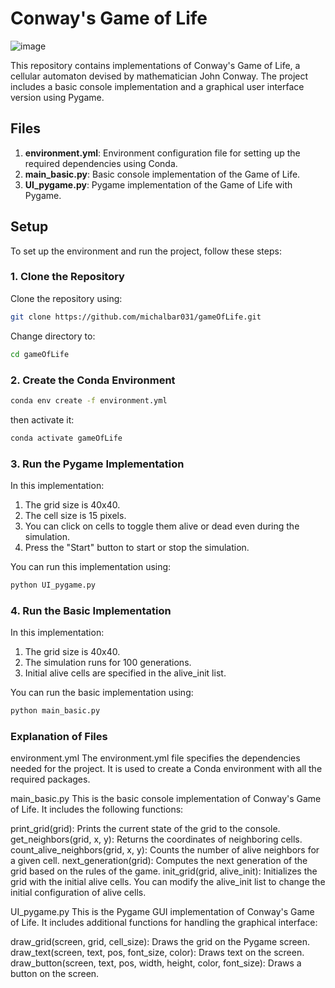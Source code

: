 # Conway's Game of Life
![image](https://github.com/michalbar031/gameOfLife/assets/81368958/d1b0df46-c024-4f95-a312-d37578317c0e)


This repository contains implementations of Conway's Game of Life, a cellular automaton devised by mathematician John Conway. The project includes a basic console implementation and a graphical user interface version using Pygame.

## Files

1. **environment.yml**: Environment configuration file for setting up the required dependencies using Conda.
2. **main_basic.py**: Basic console implementation of the Game of Life.
3. **UI_pygame.py**: Pygame implementation of the Game of Life with Pygame.

## Setup

To set up the environment and run the project, follow these steps:

### 1. Clone the Repository
Clone the repository using:
```sh
git clone https://github.com/michalbar031/gameOfLife.git
```
Change directory to:
```sh
cd gameOfLife
```
### 2. Create the Conda Environment
```sh
conda env create -f environment.yml
```
then activate it:
```sh
conda activate gameOfLife
```

### 3. Run the Pygame Implementation
In this implementation:
1. The grid size is 40x40.
2. The cell size is 15 pixels.
3. You can click on cells to toggle them alive or dead even during the simulation.
4. Press the "Start" button to start or stop the simulation.

You can run this implementation using:
```sh
python UI_pygame.py
```

### 4. Run the Basic Implementation
In this implementation:
1. The grid size is 40x40.
2. The simulation runs for 100 generations.
3. Initial alive cells are specified in the alive_init list.
   
You can run the basic implementation using:
```sh
python main_basic.py
```

### Explanation of Files
environment.yml
The environment.yml file specifies the dependencies needed for the project. It is used to create a Conda environment with all the required packages.

main_basic.py
This is the basic console implementation of Conway's Game of Life. It includes the following functions:

print_grid(grid): Prints the current state of the grid to the console.
get_neighbors(grid, x, y): Returns the coordinates of neighboring cells.
count_alive_neighbors(grid, x, y): Counts the number of alive neighbors for a given cell.
next_generation(grid): Computes the next generation of the grid based on the rules of the game.
init_grid(grid, alive_init): Initializes the grid with the initial alive cells.
You can modify the alive_init list to change the initial configuration of alive cells.

UI_pygame.py
This is the Pygame GUI implementation of Conway's Game of Life. It includes additional functions for handling the graphical interface:

draw_grid(screen, grid, cell_size): Draws the grid on the Pygame screen.
draw_text(screen, text, pos, font_size, color): Draws text on the screen.
draw_button(screen, text, pos, width, height, color, font_size): Draws a button on the screen.

